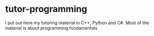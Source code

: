 # tutor-programming
I put out here my tutoring material in C++, Python and C#. Most of the material is about programming fundamentals 

